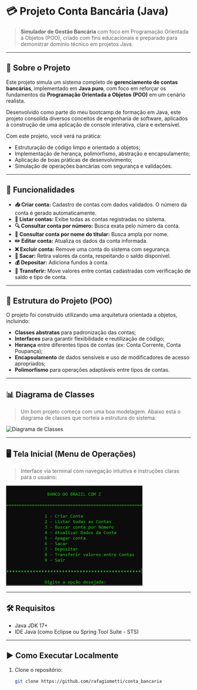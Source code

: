 # 💳 Projeto Conta Bancária (Java)

> **Simulador de Gestão Bancária** com foco em Programação Orientada a Objetos (POO), criado com fins educacionais e preparado para demonstrar domínio técnico em projetos Java.

---

## 🧠 Sobre o Projeto

Este projeto simula um sistema completo de **gerenciamento de contas bancárias**, implementado em **Java puro**, com foco em reforçar os fundamentos da **Programação Orientada a Objetos (POO)** em um cenário realista.

Desenvolvido como parte do meu bootcamp de formação em Java, este projeto consolida diversos conceitos de engenharia de software, aplicados à construção de uma aplicação de console interativa, clara e extensível.

Com este projeto, você verá na prática:

- Estruturação de código limpo e orientado a objetos;
- Implementação de herança, polimorfismo, abstração e encapsulamento;
- Aplicação de boas práticas de desenvolvimento;
- Simulação de operações bancárias com segurança e validações.

---

## 🚀 Funcionalidades

- **📥 Criar conta:** Cadastro de contas com dados validados. O número da conta é gerado automaticamente.
- **📄 Listar contas:** Exibe todas as contas registradas no sistema.
- **🔍 Consultar conta por número:** Busca exata pelo número da conta.
- **🔎 Consultar conta por nome do titular:** Busca ampla por nome.
- **✏️ Editar conta:** Atualiza os dados da conta informada.
- **❌ Excluir conta:** Remove uma conta do sistema com segurança.
- **💸 Sacar:** Retira valores da conta, respeitando o saldo disponível.
- **💰 Depositar:** Adiciona fundos à conta.
- **🔁 Transferir:** Move valores entre contas cadastradas com verificação de saldo e tipo de conta.

---

## 🧩 Estrutura do Projeto (POO)

O projeto foi construído utilizando uma arquitetura orientada a objetos, incluindo:

- **Classes abstratas** para padronização das contas;
- **Interfaces** para garantir flexibilidade e reutilização de código;
- **Herança** entre diferentes tipos de contas (ex: Conta Corrente, Conta Poupança);
- **Encapsulamento** de dados sensíveis e uso de modificadores de acesso apropriados;
- **Polimorfismo** para operações adaptáveis entre tipos de contas.

---

## 📊 Diagrama de Classes

> Um bom projeto começa com uma boa modelagem. Abaixo está o diagrama de classes que norteia a estrutura do sistema:

![Diagrama de Classes](https://www.mermaidchart.com/raw/b4b488ed-e926-4c54-9654-b04e030401d1?theme=light&version=v0.1&format=svg)

---

## 🖥️ Tela Inicial (Menu de Operações)

> Interface via terminal com navegação intuitiva e instruções claras para o usuário:

![Tela Inicial](https://github.com/rafagiometti/conta_bancaria/blob/main/tela.inicial-contabancaria.png?raw=true)

---

## 🛠️ Requisitos

- Java JDK 17+
- IDE Java (como Eclipse ou Spring Tool Suite - STS)

---

## ▶️ Como Executar Localmente

1. Clone o repositório:
   ```bash
   git clone https://github.com/rafagiometti/conta_bancaria

